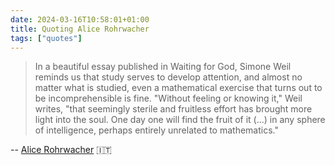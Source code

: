 ```yaml
---
date: 2024-03-16T10:58:01+01:00
title: Quoting Alice Rohrwacher
tags: ["quotes"]
---
```

> In a beautiful essay published in Waiting for God, Simone Weil reminds us that study serves to develop attention, and almost no matter what is studied, even a mathematical exercise that turns out to be incomprehensible is fine. "Without feeling or knowing it," Weil writes, "that seemingly sterile and fruitless effort has brought more light into the soul. One day one will find the fruit of it (...) in any sphere of intelligence, perhaps entirely unrelated to mathematics."

-- [Alice Rohrwacher](https://intern.az/1JeG) 🇮🇹

